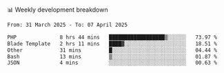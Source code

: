 📊 Weekly development breakdown
<!--START_SECTION:waka-->

```txt
From: 31 March 2025 - To: 07 April 2025

PHP              8 hrs 44 mins   ██████████████████▒░░░░░░   73.97 %
Blade Template   2 hrs 11 mins   ████▓░░░░░░░░░░░░░░░░░░░░   18.51 %
Other            31 mins         █░░░░░░░░░░░░░░░░░░░░░░░░   04.44 %
Bash             13 mins         ▒░░░░░░░░░░░░░░░░░░░░░░░░   01.87 %
JSON             4 mins          ░░░░░░░░░░░░░░░░░░░░░░░░░   00.63 %
```

<!--END_SECTION:waka-->
